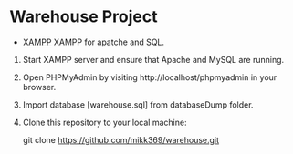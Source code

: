 # Warehouse Project

- [XAMPP](https://www.apachefriends.org/index.html) XAMPP for apatche and SQL.

1. Start XAMPP server and ensure that Apache and MySQL are running.
2. Open PHPMyAdmin by visiting http://localhost/phpmyadmin in your browser.
3. Import database [warehouse.sql] from databaseDump folder.

4. Clone this repository to your local machine:

   git clone https://github.com/mikk369/warehouse.git

